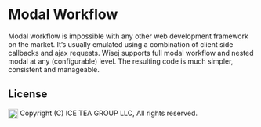 Modal Workflow
====

Modal workflow is impossible with any other web development framework on the market. It’s usually emulated using a combination of client side callbacks and ajax requests. Wisej supports full modal workflow and nested modal at any (configurable) level. The resulting code is much simpler, consistent and manageable.

License
-------
<img src="http://iceteagroup.com/wp-content/uploads/2017/01/Square-64x64-trasp.png" height="20" align="top"> Copyright (C) ICE TEA GROUP LLC, All rights reserved.
